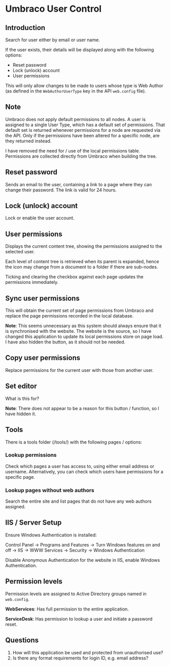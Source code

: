 # Umbraco User Control

## Introduction
Search for user either by email or user name.

If the user exists, their details will be displayed along with the following options:

*	Reset password
*	Lock (unlock) account
*	User permissions

This will only allow changes to be made to users whose type is Web Author (as defined in the `WebAuthorUserType` key in the API `web.config` file).

## Note
Umbraco does not apply default permissions to all nodes. A user is assigned to a single User Type, which has a default set of permissions. That default set is returned whenever permissions for a node are requested via the API. Only if the permissions have been altered for a specific node, are they returned instead.

I have removed the need for / use of the local permissions table. Permissions are collected directly from Umbraco when building the tree.

## Reset password
Sends an email to the user, containing a link to a page where they can change their password. The link is valid for 24 hours.

## Lock (unlock) account
Lock or enable the user account.

## User permissions
Displays the current content tree, showing the permissions assigned to the selected user.

Each level of content tree is retrieved when its parent is expanded, hence the icon may change from a document to a folder if there are sub-nodes.

Ticking and clearing the checkbox against each page updates the permissions immediately.

## Sync user permissions
This will obtain the current set of page permissions from Umbraco and replace the page permissions recorded in the local database.

**Note**: This seems unnecessary as this system should always ensure that it is synchronised with the website. The website is the source, so I have changed this application to update its local permissions store on page load. I have also hidden the button, as it should not be needed.

## Copy user permissions
Replace permissions for the current user with those from another user.

## Set editor
What is this for?

**Note**: There does not appear to be a reason for this button / function, so I have hidden it.

## Tools
There is a tools folder (/tools/) with the following pages / options:

### Lookup permissions

Check which pages a user has access to, using either email address or username. Alternatively, you can check which users have permissions for a specific page.

### Lookup pages without web authors

Search the entire site and list pages that do not have any web authors assigned.

## IIS / Server Setup

Ensure Windows Authentication is installed: 

Control Panel -> Programs and Features -> Turn Windows features on and off -> IIS -> WWW Services -> Security -> Windows Authentication

Disable Anonymous Authentication for the website in IIS, enable Windows Authentication.

## Permission levels

Permission levels are assigned to Active Directory groups named in `web.config`.

**WebServices**: Has full permission to the entire application.

**ServiceDesk**: Has permission to lookup a user and initiate a password reset.

## Questions

1.	How will this application be used and protected from unauthorised use?
2.	Is there any format requirements for login ID, e.g. email address?
